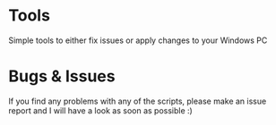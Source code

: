 # Tools
Simple tools to either fix issues or apply changes to your Windows PC

# Bugs & Issues
If you find any problems with any of the scripts, please make an issue report and I will have a look as soon as possible :)
